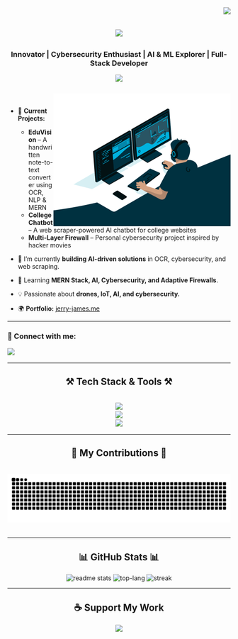 <img align="right" src="https://visitor-badge.laobi.icu/badge?page_id=jerryjames2001.jerryjames2001" />

<h1 align="center">
    <img src="https://readme-typing-svg.herokuapp.com/?font=Righteous&size=35&center=true&vCenter=true&width=500&height=70&duration=4000&lines=Hi+There!+👋;+I'm+Jerry+James;" />
</h1>

<h3 align="center">Innovator | Cybersecurity Enthusiast | AI & ML Explorer | Full-Stack Developer</h3>

<div align="center">
  <img src="https://profile-counter.glitch.me/jerryjames2001/count.svg?" />
</div>

###
<img align="right" alt="coding_vibe" width="400" src="./images/coding_vibe.gif">
<br>

- 🚀 **Current Projects:**
  - **EduVision** – A handwritten note-to-text converter using OCR, NLP & MERN
  - **College Chatbot** – A web scraper-powered AI chatbot for college websites
  - **Multi-Layer Firewall** – Personal cybersecurity project inspired by hacker movies

- 🔭 I’m currently **building AI-driven solutions** in OCR, cybersecurity, and web scraping.

- 🌱 Learning **MERN Stack, AI, Cybersecurity, and Adaptive Firewalls**.

- 💡 Passionate about **drones, IoT, AI, and cybersecurity.**

- 🌍 **Portfolio:** [jerry-james.me](https://jerry-james.me)

---

<h3 align="left">💬 Connect with me:</h3>
<p align="left">
  <a href="https://www.linkedin.com/in/jerry-james-/" target="blank">
    <img src="https://img.shields.io/badge/LinkedIn-0077B5?style=for-the-badge&logo=linkedin&logoColor=white" />
  </a>
</p>

---

<h2 align="center">⚒️ Tech Stack & Tools ⚒️</h2>
<br/>
<div align="center">
    <img src="https://skillicons.dev/icons?i=html,css,js,react,nodejs,express,mongodb,mysql,php" /><br>
    <img src="https://skillicons.dev/icons?i=python,opencv,matlab,c,java" /><br>
    <img src="https://skillicons.dev/icons?i=vscode,github,figma,bash,linux,windows,azure">
    <br>
</div>

---

<h2 align="center">🐍 My Contributions 🐍</h2>
<div align="center">
  <br>
  <img alt="snake eating my contributions" src="https://raw.githubusercontent.com/jerryjames2001/jerryjames2001/output/github-contribution-grid-snake.svg" />
  <br/><br/>
</div>

---

<h2 align="center">📊 GitHub Stats 📊</h2>
<div align="center">
<img height="120" alt="readme stats" src="https://github-readme-stats.vercel.app/api?username=jerryjames2001&amp;theme=react&amp;rank_icon=github&amp;show_icons=true&amp;border_radius=20"/>
<img height="120" alt="top-lang" src="https://github-readme-stats.vercel.app/api/top-langs?username=jerryjames2001&show_icons=true&locale=en&layout=compact&amp;theme=react&amp;border_radius=20"/>
<img height="120" alt="streak" src="https://github-readme-streak-stats.herokuapp.com/?user=jerryjames2001&amp;theme=react&amp;border_radius=20"/>
</div>

---

<div align="center">
  <h2>☕ Support My Work</h2>
  <a href="https://ko-fi.com/B0B615YOK7">
    <img src="https://ko-fi.com/img/githubbutton_sm.svg" />
  </a>
</div>
